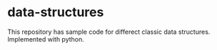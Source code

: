 # data-structures

This repository has sample code for differect classic data structures.  Implemented with python. 
